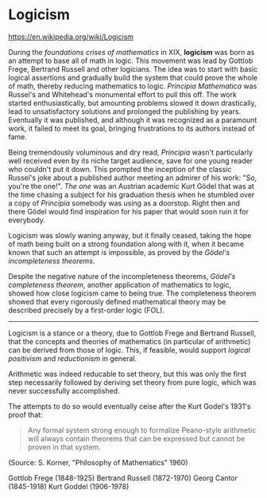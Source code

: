# Logicism

https://en.wikipedia.org/wiki/Logicism

During the *foundations crises of mathematics* in XIX, **logicism** was born as an attempt to base all of math in logic. This movement was lead by Gottlob Frege, Bertrand Russell and other logicians. The idea was to start with basic logical assertions and gradually build the system that could prove the whole of math, thereby reducing mathematics to logic. *Principia Mathematica* was Russel's and Whitehead's monumental effort to pull this off. The work started enthusiastically, but amounting problems slowed it down drastically, lead to unsatisfactory solutions and prolonged the publishing by years. Eventually it was published, and although it was recognized as a paramount work, it failed to meet its goal, bringing frustrations to its authors instead of fame.

Being tremendously voluminous and dry read, *Principia* wasn't particularly well received even by its niche target audience, save for one young reader who couldn't put it down. This prompted the inception of the classic Russel's joke about a published author meeting an admirer of his work: "So, you're the one!". *The one* was an Austrian academic Kurt Gödel that was at the time chasing a subject for his graduation thesis when he stumbled over a copy of *Principia* somebody was using as a doorstop. Right then and there Gödel would find inspiration for his paper that would soon ruin it for everybody.

Logicism was slowly waning anyway, but it finally ceased, taking the hope of math being built on a strong foundation along with it, when it became known that such an attempt is impossible, as proved by the *Gödel's incompleteness theorems*.

Despite the negative nature of the incompleteness theorems, *Gödel's completeness theorem*, another application of mathematics to logic, showed how close logicism came to being true. The completeness theorem showed that every rigorously defined mathematical theory may be described precisely by a first-order logic (FOL).

---

Logicism is a stance or a theory, due to Gottlob Frege and Bertrand Russell, that the concepts and theories of mathematics (in particular of arithmetic) can be derived from those of logic. This, if feasible, would support *logical positivism* and *reductionism* in general.

Arithmetic was indeed reducable to set theory, but this was only the first step necessarily followed by deriving set theory from pure logic, which was never successfully accomplished.

The attempts to do so would eventually ceise after the Kurt Godel's 1931's proof that: 
>Any formal system strong enough to formalize Peano-style arithmetic will always contain theorems that can be expressed but cannot be proven in that system.

(Source: S. Korner, "Philosophy of Mathematics" 1960)


Gottlob Frege     (1848-1925)
Bertrand Russell  (1872-1970)
Georg Cantor      (1845-1918)
Kurt Goddel       (1906-1978)

